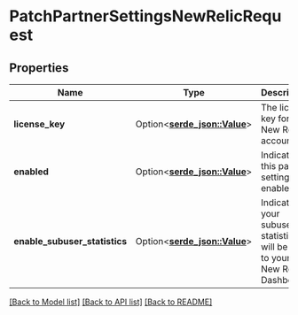 # PatchPartnerSettingsNewRelicRequest

## Properties

Name | Type | Description | Notes
------------ | ------------- | ------------- | -------------
**license_key** | Option<[**serde_json::Value**](.md)> | The license key for your New Relic account. | [optional]
**enabled** | Option<[**serde_json::Value**](.md)> | Indicates if this partner setting is enabled. | [optional]
**enable_subuser_statistics** | Option<[**serde_json::Value**](.md)> | Indicates if your subuser statistics will be sent to your New Relic Dashboard. | [optional]

[[Back to Model list]](../README.md#documentation-for-models) [[Back to API list]](../README.md#documentation-for-api-endpoints) [[Back to README]](../README.md)


